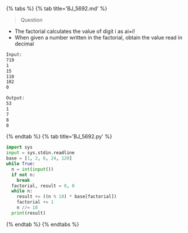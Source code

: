 {% tabs %}
{% tab title='BJ_5692.md' %}

> Question

* The factorial calculates the value of digit i as ai×i!
* When given a number written in the factorial, obtain the value read in decimal

```txt
Input:
719
1
15
110
102
0

Output:
53
1
7
8
8
```

{% endtab %}
{% tab title='BJ_5692.py' %}

```py
import sys
input = sys.stdin.readline
base = [1, 2, 6, 24, 120]
while True:
  n = int(input())
  if not n:
    break
  factorial, result = 0, 0
  while n:
    result += ((n % 10) * base[factorial])
    factorial += 1
    n //= 10
  print(result)
```

{% endtab %}
{% endtabs %}
